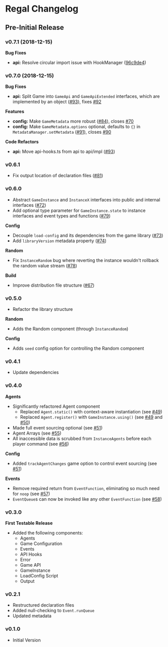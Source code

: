 # Regal Changelog

## Pre-Initial Release

### v0.7.1 (2018-12-15)

**Bug Fixes**
* **api:** Resolve circular import issue with HookManager ([96c9de4](https://github.com/regal/regal/commit/96c9de449cd3aa5c4df0b7f51eda376253fee28e))

### v0.7.0 (2018-12-15)

**Bug Fixes**
* **api:** Split Game into `GameApi` and `GameApiExtended` interfaces, which are implemented by an object ([#93](https://github.com/regal/regal/issues/93)), fixes [#92](https://github.com/regal/regal/issues/92)

**Features**
* **config:** Make `GameMetadata` more robust ([#84](https://github.com/regal/regal/issues/84)), closes [#70](https://github.com/regal/regal/issues/70)
* **config:** Make `GameMetadata.options` optional, defaults to `{}` in `MetadataManager.setMetadata` ([#91](https://github.com/regal/regal/issues/91)), closes [#90](https://github.com/regal/regal/issues/90)

**Code Refactors**
* **api:** Move api-hooks.ts from api to api/impl ([#93](https://github.com/regal/regal/issues/93))

### v0.6.1

* Fix output location of declaration files ([#81](https://github.com/regal/regal/pull/81))

### v0.6.0

* Abstract `GameInstance` and `InstanceX` interfaces into public and internal interfaces ([#72](https://github.com/regal/regal/pull/72))
* Add optional type parameter for `GameInstance.state` to instance interfaces and event types and functions ([#79](https://github.com/regal/regal/pull/79))

**Config**
* Decouple `load-config` and its dependencies from the game library ([#73](https://github.com/regal/regal/pull/73))
* Add `libraryVersion` metadata property ([#74](https://github.com/regal/regal/pull/74))

**Random**
* Fix `InstanceRandom` bug where reverting the instance wouldn't rollback the random value stream ([#78](https://github.com/regal/regal/pull/78))

**Build**
* Improve distribution file structure ([#67](https://github.com/regal/regal/pull/67))

### v0.5.0

* Refactor the library structure

**Random**
* Adds the Random component (through `InstanceRandom`)

**Config**
* Adds `seed` config option for controlling the Random component

### v0.4.1

* Update dependencies

### v0.4.0

**Agents**
* Significantly refactored Agent component
    * Replaced `Agent.static()` with context-aware instantiation (see [#49](https://github.com/regal/regal/pull/49))
    * Replaced `Agent.register()` with `GameInstance.using()` (see [#49](https://github.com/regal/regal/pull/49) and [#50](https://github.com/regal/regal/pull/50))
* Made full event sourcing optional (see [#51](https://github.com/regal/regal/pull/51))
* Agent Arrays (see [#55](https://github.com/regal/regal/pull/55))
* All inaccessible data is scrubbed from `InstanceAgents` before each player command (see [#56](https://github.com/regal/regal/pull/56))

**Config**
* Added `trackAgentChanges` game option to control event sourcing (see [#51](https://github.com/regal/regal/pull/51))

**Events**
* Remove required return from `EventFunction`, eliminating so much need for `noop` (see [#57](https://github.com/regal/regal/pull/57))
* `EventQueue`s can now be invoked like any other `EventFunction` (see [#58](https://github.com/regal/regal/pull/58))

### v0.3.0

**First Testable Release**

* Added the following components:
    * Agents
    * Game Configuration
    * Events
    * API Hooks
    * Error
    * Game API
    * GameInstance
    * LoadConfig Script
    * Output

### v0.2.1

* Restructured declaration files
* Added null-checking to `Event.runQueue`
* Updated metadata

### v0.1.0

* Initial Version

